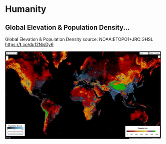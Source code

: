 # Humanity

## Global Elevation &amp; Population Density...

Global Elevation &amp; Population Density source: NOAA:ETOPO1+JRC:GHSL https://t.co/du12NisDy6

![](img/1813171709953876385-GSmuC3tW0AAtGKy.jpg)